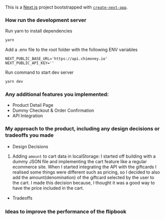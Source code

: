 This is a [Next.js](https://nextjs.org/) project bootstrapped with [`create-next-app`](https://github.com/vercel/next.js/tree/canary/packages/create-next-app).

### How run the development server

Run yarn to install dependencies

```bash
yarn
```

Add a .env file to the root folder with the following ENV variables

```
NEXT_PUBLIC_BASE_URL='https://api.chimoney.io'
NEXT_PUBLIC_API_KEY=''
```

Run command to start dev server

```bash
yarn dev
```

### Any additional features you implemented:

- Product Detail Page
- Dummy Checkout & Order Confirmation
- API Integration

### My approach to the product, including any design decisions or tradeoﬀs you made

- Design Decisions

1. Adding `amount` to cart data in localStorage: I started off building with a dummy JSON file and implementing the cart feature like a regular ecommerce site. When I started integrating the API with the giftcards I realised some things were different such as pricing, so I decided to also add the amount(denomination) of the giftcard selected by the user to the cart. I made this decision because, I thought it was a good way to have the price included in the cart.

- Tradeoﬀs

### Ideas to improve the performance of the ﬂipbook
